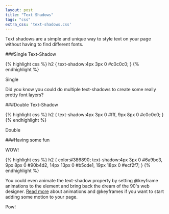 ```yaml
---
layout: post
title: "Text Shadows"
tags: "css"
extra_css: 'text-shadows.css'
---
```


Text shadows are a simple and unique way to style text on your page without having to find different fonts. 

###Single Text-Shadow

{% highlight css %}
h2 {
	text-shadow:4px 3px 0 #c0c0c0;
}
{% endhighlight %}

<div class="example single-shadow">
	Single
</div>

Did you know you could do multiple text-shadows to create some really pretty font layers?

###Double Text-Shadow

{% highlight css %}
h2 {
	text-shadow:4px 3px 0 #fff, 9px 8px 0 #c0c0c0;
}
{% endhighlight %}

<div class="example double-shadow">
	Double
</div>

###Having some fun

<div class="example wow">
	WOW!
</div>

{% highlight css %}
h2 {
	color:#386890;
	text-shadow:4px 3px 0 #6a9bc3, 9px 8px 0 #90b4d2, 14px 13px 0 #b5cde1, 19px 18px 0 #ecf2f7;
}
{% endhighlight %}

You could even animate the text-shadow property by setting @keyframe animations to the element and bring back the dream of the 90's web designer. [Read more](http://cmaseattle.github.io/2014/03/11/css3-animation.html) about animations and @keyframes if you want to start adding some motion to your page.

<div class="example pow">
	Pow!
</div>